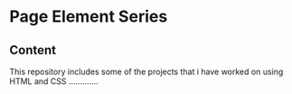 # Page Element Series
## Content
This repository includes some of the projects that i have worked on using HTML and CSS
.............
